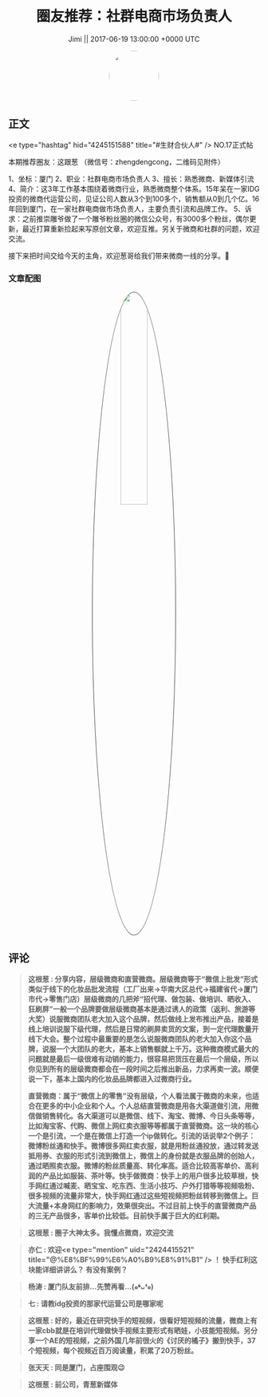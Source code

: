 <h1 align="center">圈友推荐：社群电商市场负责人</h1>




<p align="center">
    <a>Jimi || 2017-06-19 13:00:00 &#43;0000 UTC</a>
</p>

<div align="center">
    <img src="https://images.zsxq.com/FiWv5yIogjugrkjGNdMOpLbJJQQg?e=1590940799&amp;token=kIxbL07-8jAj8w1n4s9zv64FuZZNEATmlU_Vm6zD:3hf7dVV6u5P9ulK0iGgaBqJE7yo=" width="100" height="100" style="border:1px solid;border-radius:50%; color:#ffffff"/>
</div>




## 正文

<div>
&lt;e type=&#34;hashtag&#34; hid=&#34;4245151588&#34; title=&#34;#生财合伙人#&#34; /&gt; NO.17正式帖

本期推荐圈友：这跟葱
（微信号：zhengdengcong，二维码见附件）

1、坐标：厦门
2、职业：社群电商市场负责人
3、擅长：熟悉微商、新媒体引流
4、简介：这3年工作基本围绕着微商行业，熟悉微商整个体系。15年呆在一家IDG投资的微商代运营公司，见证公司人数从3个到100多个，销售额从0到几个亿。16年回到厦门，在一家社群电商做市场负责人，主要负责引流和品牌工作。
5、诉求：之前推崇雕爷做了一个雕爷粉丝圈的微信公众号，有3000多个粉丝，偶尔更新，最近打算重新捡起来写原创文章，欢迎互推。另关于微商和社群的问题，欢迎交流。

接下来把时间交给今天的主角，欢迎葱哥给我们带来微商一线的分享。👏
</div>

### 文章配图

<div class="image" align="center">

<img src="https://images.zsxq.com/FoOqz8FqfujyUTwRtvgQoi8CTOl6?e=1590940799&amp;token=kIxbL07-8jAj8w1n4s9zv64FuZZNEATmlU_Vm6zD:z1Nj81tKBNkK5ufVIMeC05ExK2Q=" width="33%" height="33%" style="border:1px solid;border-radius:50%; color:#3c3f41"/>

</div>


## 评论

<div align="left">
<div>

<blockquote >
<span> <strong>这根葱 : 分享内容，层级微商和直营微商。层级微商等于“微信上批发”形式类似于线下的化妆品批发流程（工厂出来→华南大区总代→福建省代→厦门市代→零售门店）层级微商的几把斧“招代理、做包装、做培训、晒收入、狂刷屏”一般一个品牌要做层级微商基本是通过诱人的政策（返利、旅游等大奖）说服微商团队老大加入这个品牌，然后做线上发布推出产品，接着是线上培训说服下级代理，然后是日常的刷屏卖货的文案，到一定代理数量开线下大会。整个过程中最重要的是怎么说服微商团队的老大加入你这个品牌，说服一个大团队的老大，基本上销售额就上千万。这种微商模式最大的问题就是最后一级很难有动销的能力，很容易把货压在最后一个层级，所以你见到所有的层级微商都会在一段时间之后推出新品，力求再卖一波。顺便说一下，基本上国内的化妆品品牌都进入过微商行业。直营微商：属于“微信上的零售”没有层级，个人看法属于微商的未来，也适合在更多的中小企业和个人。个人总结直营微商是用各大渠道做引流，用微信做销售转化。各大渠道可以是微信、线下、淘宝、微博、今日头条等等，比如淘宝客、代购、微信上网红卖衣服等等都属于直营微商。这一块的核心一个是引流，一个是在微信上打造一个ip做转化。引流的话说举2个例子：微博粉丝通和快手。微博很多网红卖衣服，就是用粉丝通投放，通过转发送抵用券、衣服的形式引流到微信上，微信上的身份就是衣服品牌的创始人，通过晒照卖衣服。微博的粉丝质量高、转化率高。适合比较高客单价、高利润的产品比如服装、茶叶等。快手做微商：快手上的用户很多比较草根，快手网红通过喊麦、晒宝宝、吃东西、生活小技巧、户外打猎等等视频吸粉、很多视频的流量非常大，快手网红通过这些短视频把粉丝转移到微信上。巨大流量&#43;本身网红的影响力，效果很突出。不过目前上快手的直营微商产品的三无产品很多，客单价比较低。目前快手属于巨大的红利期。 </strong></span>
</blockquote>

<blockquote >
<span> <strong>这根葱 : 圈子大神太多。我懂点微商，欢迎交流 </strong></span>
</blockquote>

<blockquote >
<span> <strong>亦仁 : 欢迎&lt;e type=&#34;mention&#34; uid=&#34;2424415521&#34; title=&#34;@%E8%BF%99%E6%A0%B9%E8%91%B1&#34; /&gt;  ！ 快手红利这块能详细讲讲么？ 有没有案例？ </strong></span>
</blockquote>

<blockquote >
<span> <strong>杨涛 : 厦门队友前排…先赞再看…(๑❛ᴗ❛๑) </strong></span>
</blockquote>

<blockquote >
<span> <strong>七 : 请教idg投资的那家代运营公司是哪家呢 </strong></span>
</blockquote>

<blockquote >
<span> <strong>这根葱 : 好的，最近在研究快手的短视频，很看好短视频的流量，微商上有一家cbb就是在培训代理做快手视频主要形式有晒娃，小技能短视频。另分享一个AE的短视频，之前外国几年前很火的《讨厌的橘子》搬到快手，37个短视频，每个视频近百万阅读量，积累了20万粉丝。 </strong></span>
</blockquote>

<blockquote >
<span> <strong>张天天 : 同是厦门，占座围观😉 </strong></span>
</blockquote>

<blockquote >
<span> <strong>这根葱 : 前公司，青葱新媒体 </strong></span>
</blockquote>

</div>
</div>